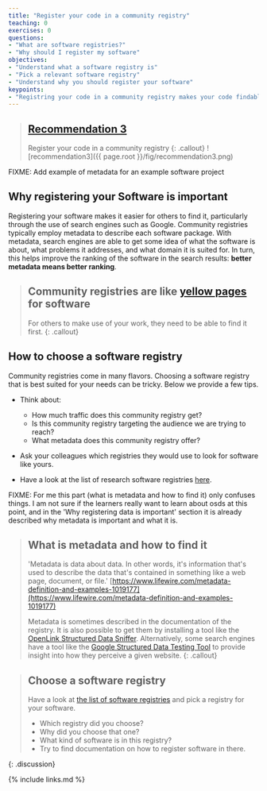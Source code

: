 ```yaml
---
title: "Register your code in a community registry"
teaching: 0
exercises: 0
questions:
- "What are software registries?"
- "Why should I register my software"
objectives:
- "Understand what a software registry is"
- "Pick a relevant software registry"
- "Understand why you should register your software"
keypoints:
- "Registring your code in a community registry makes your code findable for others."
---
```


> ## [Recommendation 3](https://fair-software.eu/recommendations/registry)
>
> Register your code in a community registry
{: .callout}
![recommendation3]({{ page.root }}/fig/recommendation3.png)

FIXME: Add example of metadata for an example software project
## Why registering your Software is important

Registering your software makes it easier for others to find it,
particularly through the use of search engines such as Google.
Community registries typically employ metadata to describe each software package.
With metadata, search engines are able to get some idea of
what the software is about, what problems it addresses, and what domain it is suited for.
In turn, this helps improve the ranking of the software in the search results:
**better metadata means better ranking**.

> ## Community registries are like [yellow pages](https://www.yellowpages.com/) for software
>
> For others to make use of your work, they need to be able to find it first.
{: .callout}

## How to choose a software registry

Community registries come in many flavors.
Choosing a software registry that is best suited for your needs can be tricky.
Below we provide a few tips.

- Think about:

  - How much traffic does this community registry get?
  - Is this community registry targeting the audience we are trying to reach?
  - What metadata does this community registry offer?
- Ask your colleagues which registries they would use to look for software like yours.
- Have a look at the list of research software registries [here](https://github.com/NLeSC/awesome-research-software-registries#awesome-research-software-registries-).

FIXME: For me this part (what is metadata and how to find it) only confuses things.
I am not sure if the learners really want to learn about osds at this point, and
in the 'Why registering data is important' section it is already described why
metadata is important and what it is.
> ## What is metadata and how to find it
>
> 'Metadata is data about data. In other words, it's information that's
> used to describe the data that's contained in something like a web page,
> document, or file.'
> [https://www.lifewire.com/metadata-definition-and-examples-1019177](https://www.lifewire.com/metadata-definition-and-examples-1019177)
>
> Metadata is sometimes described in the documentation of the registry.
> It is also possible to get them by installing a tool like the
> [OpenLink Structured Data Sniffer](http://osds.openlinksw.com/).
> Alternatively, some search engines have a tool like the
> [Google Structured Data Testing Tool](https://search.google.com/structured-data/testing-tool)
> to provide insight into how they perceive a given website.
{: .callout}

> ## Choose a software registry
>
> Have a look at [the list of software registries](https://github.com/NLeSC/awesome-research-software-registries#awesome-research-software-registries-)
> and pick a registry for your software.
>
> - Which registry did you choose?
> - Why did you choose that one?
> - What kind of software is in this registry?
> - Try to find documentation on how to register software in there.
>
{: .discussion}

{% include links.md %}
